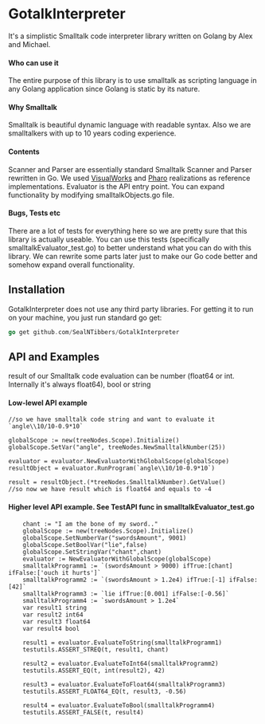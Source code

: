 # GotalkInterpreter

It's a simplistic Smalltalk code interpreter library written on Golang by Alex and Michael.


#### Who can use it

The entire purpose of this library is to use smalltalk as scripting language in any Golang application since Golang is static by its nature. 

#### Why Smalltalk

Smalltalk is beautiful dynamic language with readable syntax. Also we are smalltalkers with up to 10 years coding experience.

#### Contents

Scanner and Parser are essentially standard Smalltalk Scanner and Parser rewritten in Go. We used [VisualWorks](http://www.cincomsmalltalk.com) and [Pharo](https://pharo.org/) realizations as reference implementations.
Evaluator is the API entry point. You can expand functionality by modifying smalltalkObjects.go file.

#### Bugs, Tests etc

There are a lot of tests for everything here so we are pretty sure that this library is actually useable. You can use this tests (specifically smalltalkEvaluator_test.go) to better understand what you can do with this library.
We can rewrite some parts later just to make our Go code better and somehow expand overall functionality.

## Installation

GotalkInterpreter does not use any third party libraries. For getting it to run on your machine, you just run standard go get:
```go
go get github.com/SealNTibbers/GotalkInterpreter
```

## API and Examples

result of our Smalltalk code evaluation can be number (float64 or int. Internally it's always float64), bool or string

#### Low-lewel API example
```
//so we have smalltalk code string and want to evaluate it `angle\\10/10-0.9*10`

globalScope := new(treeNodes.Scope).Initialize()
globalScope.SetVar("angle", treeNodes.NewSmalltalkNumber(25))

evaluator = evaluator.NewEvaluatorWithGlobalScope(globalScope)
resultObject = evaluator.RunProgram(`angle\\10/10-0.9*10`)

result = resultObject.(*treeNodes.SmalltalkNumber).GetValue()
//so now we have result which is float64 and equals to -4
```

#### Higher level API example. See TestAPI func in smalltalkEvaluator_test.go
```
	chant := "I am the bone of my sword.."
	globalScope := new(treeNodes.Scope).Initialize()
	globalScope.SetNumberVar("swordsAmount", 9001)
	globalScope.SetBoolVar("lie",false)
	globalScope.SetStringVar("chant",chant)
	evaluator := NewEvaluatorWithGlobalScope(globalScope)
	smalltalkProgramm1 := `(swordsAmount > 9000) ifTrue:[chant] ifFalse:['ouch it hurts']`
	smalltalkProgramm2 := `(swordsAmount > 1.2e4) ifTrue:[-1] ifFalse:[42]`
	smalltalkProgramm3 := `lie ifTrue:[0.001] ifFalse:[-0.56]`
	smalltalkProgramm4 := `swordsAmount > 1.2e4`
	var result1 string
	var result2 int64
	var result3 float64
	var result4 bool

	result1 = evaluator.EvaluateToString(smalltalkProgramm1)
	testutils.ASSERT_STREQ(t, result1, chant)

	result2 = evaluator.EvaluateToInt64(smalltalkProgramm2)
	testutils.ASSERT_EQ(t, int(result2), 42)

	result3 = evaluator.EvaluateToFloat64(smalltalkProgramm3)
	testutils.ASSERT_FLOAT64_EQ(t, result3, -0.56)

	result4 = evaluator.EvaluateToBool(smalltalkProgramm4)
	testutils.ASSERT_FALSE(t, result4)
```
